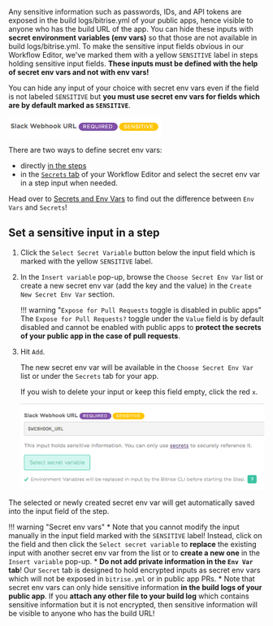 Any sensitive information such as passwords, IDs, and API tokens are exposed in the build logs/bitrise.yml of your public apps, hence visible to anyone who has the build URL of the app. You can hide these inputs with **secret environment variables (env vars)** so that those are not available in build logs/bitrise.yml.
To make the sensitive input fields obvious in our Workflow Editor, we've marked them with a yellow `SENSITIVE` label in steps holding sensitive input fields. **These inputs must be defined with the help of secret env vars and not with env vars!**

You can hide any input of your choice with secret env vars even if the field is not labeled `SENSITIVE` but **you must use secret env vars for fields which are by default marked as `SENSITIVE`**.

![Screenshot](/img/builds/sensitive-label.png)

There are two ways to define secret env vars:

- directly [in the steps](/sensitive-input-field/#set-a-sensitive-input-in-a-step/)
- in the [`Secrets` tab](/builds/env-vars-secret-env-vars/#about-secrets/) of your Workflow Editor and select the secret env var in a step input when needed.

Head over to [Secrets and Env Vars](/builds/env-vars-secret-env-vars/) to find out the difference between `Env Vars` and `Secrets`!

## Set a sensitive input in a step

1. Click the `Select Secret Variable` button below the input field which is marked with the yellow `SENSITIVE` label.

2. In the `Insert variable` pop-up, browse the `Choose Secret Env Var` list or create a new secret env var (add the key and the value) in the `Create New Secret Env Var` section.

    !!! warning "`Expose for Pull Requests` toggle is disabled in public apps"
        The `Expose for Pull Requests?` toggle under the `Value` field is by default disabled and cannot be enabled with public apps to **protect the secrets of your public app in the case of pull requests**.

3. Hit `Add`.

    The new secret env var will be available in the `Choose Secret Env Var` list or under the `Secrets` tab for your app.

    If you wish to delete your input or keep this field empty, click the red `x`.

    ![Screenshot](/img/builds/secret-webhook.png)

The selected or newly created secret env var will get automatically saved into the input field of the step.

!!! warning "Secret env vars"
    * Note that you cannot modify the input manually in the input field marked with the `SENSITIVE` label! Instead, click on the field and then click the `Select secret variable` to **replace** the existing input with another secret env var from the list or to **create a new one** in the `Insert variable` pop-up.
    * **Do not add private information in the `Env Var` tab**! Our `Secret` tab is designed to hold encrypted inputs as secret env vars which will not be exposed in `bitrise.yml` or in public app PRs.
    * Note that secret env vars can only hide sensitive information **in the build logs of your public app**. If you **attach any other file to your build log** which contains sensitive information but it is not encrypted, then sensitive information will be visible to anyone who has the build URL!
